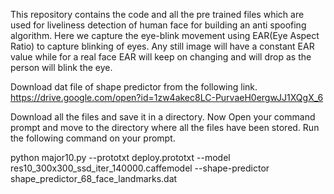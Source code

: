 This repository contains the code and all the pre trained files which are used for liveliness detection of human face for building an anti spoofing algorithm. Here we capture the eye-blink movement using EAR(Eye Aspect Ratio) to capture blinking of eyes. Any still image will have a constant EAR value while for a real face EAR will keep on changing and will drop as the person will blink the eye. 


Download dat file of shape predictor from the following link.
https://drive.google.com/open?id=1zw4akec8LC-PurvaeH0ergwJJ1XQgX_6

Download all the files and save it in a directory.
Now Open your command prompt and move to the directory where all the files have been stored.
Run the following command on your prompt.

python major10.py --prototxt deploy.prototxt --model res10_300x300_ssd_iter_140000.caffemodel --shape-predictor shape_predictor_68_face_landmarks.dat





